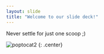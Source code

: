 ```yaml
---
layout: slide
title: "Welcome to our slide deck!"
---
```


Never settle for just one scoop ;)

![poptocat2](https://octodex.github.com/images/poptocat_v2.png)
{: .center}
